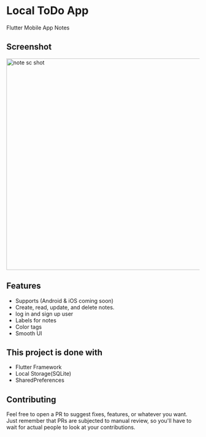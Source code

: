 # Local ToDo App
 Flutter Mobile App Notes

## Screenshot


<img width="552" alt="note sc shot" src="https://github.com/user-attachments/assets/319c84fb-58cd-408b-9403-dd8fea94d905">


## Features
- Supports (Android & iOS coming soon)
- Create, read, update, and delete notes.
- log in and sign up user
- Labels for notes
- Color tags
- Smooth UI



## This project is done with
- Flutter Framework
- Local Storage(SQLite)
- SharedPreferences 

## Contributing

Feel free to open a PR to suggest fixes, features, or whatever you want. Just remember that PRs are subjected to manual review, so you'll have to wait for actual people to look at your contributions.


 

